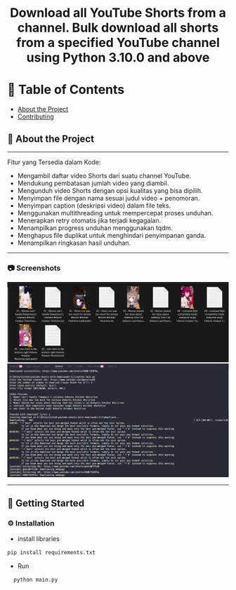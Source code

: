 <div align='center'>

<h1>Download all YouTube Shorts from a channel. Bulk download all shorts from a specified YouTube channel using Python 3.10.0 and above  </h1>
<h4>


</div>

# :notebook_with_decorative_cover: Table of Contents

- [About the Project](#star2-about-the-project)
- [Contributing](#wave-contributing)


## :star2: About the Project
--- 
Fitur yang Tersedia dalam Kode:
- Mengambil daftar video Shorts dari suatu channel YouTube.
- Mendukung pembatasan jumlah video yang diambil.
- Mengunduh video Shorts dengan opsi kualitas yang bisa dipilih.
- Menyimpan file dengan nama sesuai judul video + penomoran.
- Menyimpan caption (deskripsi video) dalam file teks.
- Menggunakan multithreading untuk mempercepat proses unduhan.
- Menerapkan retry otomatis jika terjadi kegagalan.
- Menampilkan progress unduhan menggunakan tqdm.
- Menghapus file duplikat untuk menghindari penyimpanan ganda.
- Menampilkan ringkasan hasil unduhan.

---


### :camera: Screenshots
<div align="center"> <a href=""><img src="/images/1.png" alt='image' width='800'/></a> </div>
<div align="center"> <a href=""><img src="/images/image.png" alt='image' width='800'/></a> </div>

---

## :toolbox: Getting Started

### :gear: Installation

- install libraries
```bash
pip install requirements.txt
```
- Run
```bash 
  python main.py
  ```

